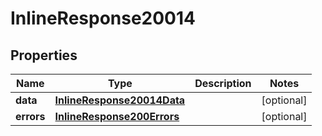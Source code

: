
# InlineResponse20014

## Properties
Name | Type | Description | Notes
------------ | ------------- | ------------- | -------------
**data** | [**InlineResponse20014Data**](InlineResponse20014Data.md) |  |  [optional]
**errors** | [**InlineResponse200Errors**](InlineResponse200Errors.md) |  |  [optional]



